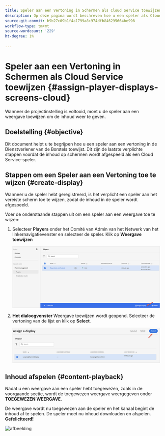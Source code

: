 ```yaml
---
title: Speler aan een Vertoning in Schermen als Cloud Service toewijzen
description: Op deze pagina wordt beschreven hoe u een speler als Cloud Service kunt toewijzen aan een weergave in rasters.
source-git-commit: b9b27c09b1f4a1799a8c974dfb846295664be998
workflow-type: tm+mt
source-wordcount: '229'
ht-degree: 1%

---
```



# Speler aan een Vertoning in Schermen als Cloud Service toewijzen {#assign-player-displays-screens-cloud}

Wanneer de projectinstelling is voltooid, moet u de speler aan een weergave toewijzen om de inhoud weer te geven.

## Doelstelling {#objective}

Dit document helpt u te begrijpen hoe u een speler aan een vertoning in de Dienstverlener van de Borstels toewijst. Dit zijn de laatste verplichte stappen voordat de inhoud op schermen wordt afgespeeld als een Cloud Service-speler.

## Stappen om een Speler aan een Vertoning toe te wijzen {#create-display}

Wanneer u de speler hebt geregistreerd, is het verplicht een speler aan het vereiste scherm toe te wijzen, zodat de inhoud in de speler wordt afgespeeld.

Voer de onderstaande stappen uit om een speler aan een weergave toe te wijzen:

1. Selecteer **Players** onder het Comité van Admin van het Netwerk van het linkernavigatievenster en selecteer de speler. Klik op **Weergave toewijzen**

   ![afbeelding](/help/screens-cloud/assets/player/register-player7.png)

1. **Het dialoogvenster** Weergave toewijzen wordt geopend. Selecteer de vertoning van de lijst en klik op **Select**.

   ![afbeelding](/help/screens-cloud/assets/player/register-player8.png)

## Inhoud afspelen {#content-playback}

Nadat u een weergave aan een speler hebt toegewezen, zoals in de voorgaande sectie, wordt de toegewezen weergave weergegeven onder **TOEGEWEZEN WEERGAVE**.

De weergave wordt nu toegewezen aan de speler en het kanaal begint de inhoud af te spelen. De speler moet nu inhoud downloaden en afspelen. **Gefeliciteerd!**

![afbeelding](/help/screens-cloud/assets/player/output.gif)

